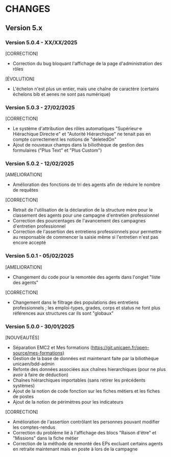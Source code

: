 CHANGES
=======

Version 5.x
-----

### Version 5.0.4 - XX/XX/2025

[CORRECTION]
* Correction du bug bloquant l'affichage de la page d'administration des rôles

[ÉVOLUTION]
* L'échelon n'est plus un entier, mais une chaîne de caractère (certains échelons bib et aenes ne sont pas numérique)

### Version 5.0.3 - 27/02/2025

[CORRECTION]
* Le système d'attribution des rôles automatiques "Supérieur·e Hiérachique Directe·e" et "Autorité Hiérarchique" ne tenait pas en compte correctement les notions de "deletedOn"  
* Ajout de nouveaux champs dans la biliothèque de gestion des formulaires ("Plus Text" et "Plus Custom")

### Version 5.0.2 - 12/02/2025

[AMELIORATION]
* Amélioration des fonctions de tri des agents afin de réduire le nombre de requêtes

[CORRECTION]
* Retrait de l'utilisation de la déclaration de la structure mère pour le classement des agents pour une campagne d'entretien professionnel
* Correction des pourcentages de l'avancement des campagnes d'entretien professionnel
* Correction de l'assertion des entretiens professionnels pour permettre au responsable de commencer la saisie même si l'entretien n'est pas encore accepté 

### Version 5.0.1 - 05/02/2025

[AMELIORATION]
* Changement du code pour la remontée des agents dans l'onglet "liste des agents" 

[CORRECTION]
* Changement dans le filtrage des populations des entretiens professionnels ; les emploi-types, grades, corps et status ne font plus références aux structures car ils sont "globaux" 

### Version 5.0.0 - 30/01/2025

[NOUVEAUTÉS]
* Séparation EMC2 et Mes formations (https://git.unicaen.fr/open-source/mes-formations)
* Gestion de la base de données est maintenant faite par la biliothèque unicaen/bdd-admin
* Refonte des données associées aux chaînes hierarchiques (pour ne plus avoir à faire de déduction)
* Chaînes hiérarchiques importables (sans retirer les précédents systèmes)
* Ajout de la notion de code fonction sur les fiches métiers et les fiches de postes
* Ajout de la notion de périmètres pour les indicateurs

[CORRECTION]
* Amélioration de l'assertion contrôlant les personnes pouvant modifier les comptes-rendus
* Correction du problème lié à l'affichage des blocs "Raison d'être" et "Missions" dans la fiche métier
* Correction de la méthode de remonté des EPs excluant certains agents en retraite maintenant mais en poste à lors de la campagne
